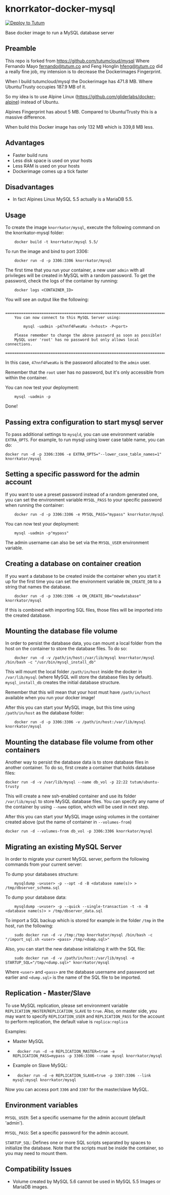 knorrkator-docker-mysql
=======================

[![Deploy to Tutum](https://s.tutum.co/deploy-to-tutum.svg)](https://dashboard.tutum.co/stack/deploy/)

Base docker image to run a MySQL database server

Preamble
--------

This repo is forked from https://github.com/tutumcloud/mysql
Where Fernando Mayo <fernando@tutum.co> and Feng Honglin <hfeng@tutum.co> did a
really fine job, my intension is to decrease the Dockerimages Fingerprint.

When I build tutumcloud/mysql the Dockerimage has 471.8 MB. Where Ubuntu/Trusty occupies
187.9 MB of it.

So my idea is to use Alpine Linux (https://github.com/gliderlabs/docker-alpine)
instead of Ubuntu.

Alpines Fingerprint has about 5 MB. Compared to Ubuntu/Trusty this is a massive difference.

When build this Docker image has only 132 MB which is 339,8 MB less.

Advantages
----------

- Faster build runs
- Less disk space is used on your hosts
- Less RAM is used on your hosts
- Dockerimage comes up a tick faster

Disadvantages
-------------

- In fact Alpines Linux MySQL 5.5 actually is a MariaDB 5.5.

Usage
-----

To create the image `knorrkator/mysql`, execute the following command on the knorrkator-mysql folder:

        docker build -t knorrkator/mysql 5.5/

To run the image and bind to port 3306:

        docker run -d -p 3306:3306 knorrkator/mysql

The first time that you run your container, a new user `admin` with all privileges
will be created in MySQL with a random password. To get the password, check the logs
of the container by running:

        docker logs <CONTAINER_ID>

You will see an output like the following:

        ========================================================================
        You can now connect to this MySQL Server using:

            mysql -uadmin -p47nnf4FweaKu -h<host> -P<port>

        Please remember to change the above password as soon as possible!
        MySQL user 'root' has no password but only allows local connections.
        ========================================================================

In this case, `47nnf4FweaKu` is the password allocated to the `admin` user.

Remember that the `root` user has no password, but it's only accessible from within the container.

You can now test your deployment:

        mysql -uadmin -p

Done!

Passing extra configuration to start mysql server
------------------------------------------------

To pass additional settings to `mysqld`, you can use environment variable `EXTRA_OPTS`.
For example, to run mysql using lower case table name, you can do:

    docker run -d -p 3306:3306 -e EXTRA_OPTS="--lower_case_table_names=1" knorrkator/mysql

Setting a specific password for the admin account
-------------------------------------------------

If you want to use a preset password instead of a random generated one, you can
set the environment variable `MYSQL_PASS` to your specific password when running the container:

        docker run -d -p 3306:3306 -e MYSQL_PASS="mypass" knorrkator/mysql

You can now test your deployment:

        mysql -uadmin -p"mypass"

The admin username can also be set via the `MYSQL_USER` environment variable.



Creating a database on container creation
-------------------------------------------------

If you want a database to be created inside the container when you start it up
for the first time you can set the environment variable `ON_CREATE_DB` to a string
that names the database.

        docker run -d -p 3306:3306 -e ON_CREATE_DB="newdatabase" knorrkator/mysql

If this is combined with importing SQL files, those files will be imported into the
created database.

Mounting the database file volume
---------------------------------

In order to persist the database data, you can mount a local folder from the host
on the container to store the database files. To do so:

        docker run -d -v /path/in/host:/var/lib/mysql knorrkator/mysql /bin/bash -c "/usr/bin/mysql_install_db"

This will mount the local folder `/path/in/host` inside the docker in `/var/lib/mysql` (where MySQL will store the database files by default). `mysql_install_db` creates the initial database structure.

Remember that this will mean that your host must have `/path/in/host` available when you run your docker image!

After this you can start your MySQL image, but this time using `/path/in/host` as the database folder:

        docker run -d -p 3306:3306 -v /path/in/host:/var/lib/mysql knorrkator/mysql


Mounting the database file volume from other containers
------------------------------------------------------

Another way to persist the database data is to store database files in another container.
To do so, first create a container that holds database files:

    docker run -d -v /var/lib/mysql --name db_vol -p 22:22 tutum/ubuntu-trusty

This will create a new ssh-enabled container and use its folder `/var/lib/mysql` to store MySQL database files.
You can specify any name of the container by using `--name` option, which will be used in next step.

After this you can start your MySQL image using volumes in the container created above (put the name of container in `--volumes-from`)

    docker run -d --volumes-from db_vol -p 3306:3306 knorrkator/mysql


Migrating an existing MySQL Server
----------------------------------

In order to migrate your current MySQL server, perform the following commands from your current server:

To dump your databases structure:

        mysqldump -u<user> -p --opt -d -B <database name(s)> > /tmp/dbserver_schema.sql

To dump your database data:

        mysqldump -u<user> -p --quick --single-transaction -t -n -B <database name(s)> > /tmp/dbserver_data.sql

To import a SQL backup which is stored for example in the folder `/tmp` in the host, run the following:

        sudo docker run -d -v /tmp:/tmp knorrkator/mysql /bin/bash -c "/import_sql.sh <user> <pass> /tmp/<dump.sql>"

Also, you can start the new database initializing it with the SQL file:

        sudo docker run -d -v /path/in/host:/var/lib/mysql -e STARTUP_SQL="/tmp/<dump.sql>" knorrkator/mysql

Where `<user>` and `<pass>` are the database username and password set earlier and `<dump.sql>` is the name of the SQL file to be imported.


Replication - Master/Slave
-------------------------
To use MySQL replication, please set environment variable `REPLICATION_MASTER`/`REPLICATION_SLAVE` to `true`. Also, on master side, you may want to specify `REPLICATION_USER` and `REPLICATION_PASS` for the account to perform replication, the default value is `replica:replica`

Examples:
- Master MySQL
-
        docker run -d -e REPLICATION_MASTER=true -e REPLICATION_PASS=mypass -p 3306:3306 --name mysql knorrkator/mysql

- Example on Slave MySQL:
-
        docker run -d -e REPLICATION_SLAVE=true -p 3307:3306 --link mysql:mysql knorrkator/mysql

Now you can access port `3306` and `3307` for the master/slave MySQL.

Environment variables
---------------------

`MYSQL_USER`: Set a specific username for the admin account (default 'admin').

`MYSQL_PASS`: Set a specific password for the admin account.

`STARTUP_SQL`: Defines one or more SQL scripts separated by spaces to initialize the database. Note that the scripts must be inside the container, so you may need to mount them.

Compatibility Issues
--------------------

- Volume created by MySQL 5.6 cannot be used in MySQL 5.5 Images or MariaDB images.
